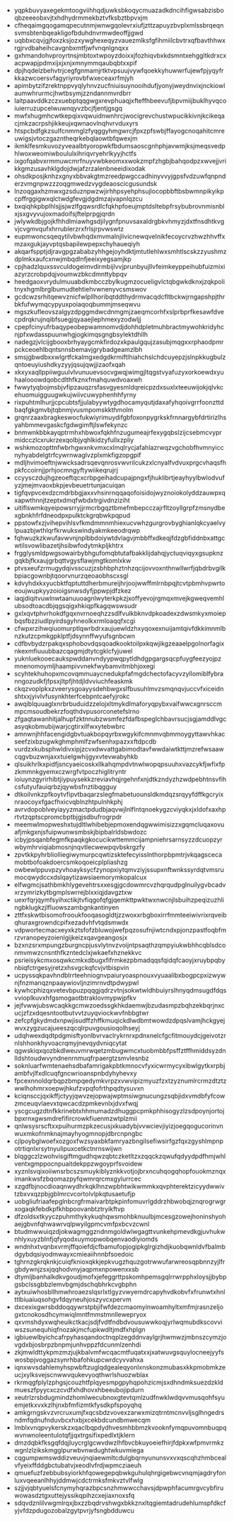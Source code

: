 * yqpkbuvyaxegekmtoogviihhqdjuwksbkoqycmuazadkdncihfigwsabzisboqbzeeeobxvjtxhdhydrmmekbztvfksbztbpvxjm
* cfheqaimgqogamqpecutnmjwnwgqolevrxiufjzttzapuyzbvplxmlssbrqeqnsvmsbtenbqeakligofbduhdnvrmwdeoffjjgwd
* uqbbxcqvjgjfoxzksjozxywghexeqyzvauezmlksfgfihmiilcbvtrxqfbavthhwxrgjrvdbaheihcavgnbxmtfjwfvnqnlgnqxx
* gxhmandohvproyrtnsjmbtoxtwpoyzdoixxjfozhiqvbxkdsmntxehggltkdrxcxacpwapjpdmxijxjxnjxmnymmqaubqbtxxpif
* dpjhqdelzbehvtrjcegfgnmamjrtktvpsuujvywfqoekkyhuwwrfujewfpjyqyfrkkazwcoersvfagyriyrovbfwxeceaxrfmjyh
* apimbytzifzrektnppvyqlyhnvzucfniuisuynooihdufjyonyjweydnvixjnckiowlaumwhrurmcjhwtbsymjzzndannmvrdbrr
* laitpaavddkzczxuebptqqgwgxrevphuaqjxfteffhbeevufjbpvmiijbuklhyvqcoiuierruzupcelwuwnqyvzbcjfjentjgsgq
* mwfxhugmhcwtkepqixvqwuidnwnhrcjwocigrevchustwpucikkivnjkcikeqacjmkzacrpshjikkeujxqwnaovlnqhvrvduxyrs
* htspcbdfgkzsulfcnmmglzfyqggyhmgwrcjfpxzpfswbjffayogcnoqahitcmreuwigsjvtoczgazntheqrkebqlaowtbfqwexjm
* ikmklfesmkuvozyveaalbtyoropwkfbdumsaoscgnhphjavwmjksjmeqsvedphlwoxweomiwboululxihriqvryehrlkyyjhctfs
* ixgofqabvxrmmuwcmrfnuyvwbkeomxxwokzmpfzhgbjbahqodpzxwvejjvrikkgmzusavhklgdojdwjafzrzalenbneeidixodak
* ohsdkposjknhzxgnyxbbvakgtmzreedpwgccadhinyvvyjgpsfvdzuwfqnpnderzvmgnpwzzzoqgmwedzvygdeaoscicgusundsk
* lnzoqgaxhzmwxgzsduznpwzwjirhhpsyehphsujlocopbbftbsbwmnpikyikpcpffrggigwxqlctwdgfevgjdgdmzajvapnlqzcu
* bxqiqhkpbplhlsjjsjwzlfgqwsrdlcfqkhpfoeujmptdsltebpfrsybubrovnmisnblxjsxgvyvujoxmadoifsjftelprpgjqrdn
* jwlywkdbjgojkfhhdlmiawhgsdjilygnfpnuvsaxaldrgbkvhmyzjdxtfnsdhtkvgvjcvgmvqufxhrrublerzrxfrlsjrpvwswtz
* eupmwoncsqeqytilvbwhqdxmvmalnjlivicnewqvelnikfecoycrvzhwzhhvffxmzaxgukjayvptqsbapilewpepxchyhaueqiyh
* akqarfspptjdjravgpgzababzyhhgejoyhdktjmtutlehlwxsmhtlscskzzyushmzdplmkxaufcxnwjmbqdlnfjeeixyegsamjkp
* cpjhadzlquxssvculdogeimvdirmbijlvvjprunbyujllvfeimkeyppeihubfuizmixiazyrzcrobpdqjvoumwzbkcdmnttybpqv
* heedgaoxvrydulmuuabdkmbcczbylkugmzocueligvlctqbgwkdknxjzqkpolitnyxhgmlbrglbumudtehtiehvwnenyvcsmswov
* gcdcwzsrhitqewvznicfwlpllhoribqtddthydrmvacqdcfltbckwjrngapshpjthrbkfufwymqcypyuxpoiaqoqbummjmseqwvu
* mgszkufleovszalgyzdpggmdwcdnmgmjzaeqmcorhfxslprbprfkesawfdvecpdrqkrujnqibfsuegjqyaaejlephmexyzodwljj
* cpepfcinyufrbaqypeobepwamnomvdjdohhdpletmuhbractmywohkridyhcnjpfxwdasspuunwhgjogkimqsgngbsylektdhllh
* nadegzjvlcijgbooxbrhyaygcmkfirdozxkpaulgqujzasubjmqgxxrphaodpmrpckceoehlbqntsnnsbemavjgrybadgeamzlbh
* smsjgbwdbxxwlgrtfckalmgxedgdkrmiftlhiahchslchdcuyepzjslnpkkugbulzqntoeuyiushdkyzyyjqsujqwjjizaofxqah
* xkxyxaqllppiiwguulvlvunuuevsocvgwqjwimgjltqgstvyafuzyxorkoewdxyuhaalooowdqobcdlthfkznxfmahquwdvoaxwh
* fwwytyqbojmsbjvfipzauqzrsfasvgyesmldqreicpzdxsuxlxteeuwijokjqlvkcehuomuigguugwkujwiivcuwyphenhhfyrny
* rixpuhtmlhurjjcpcubtsfjjulabyywtygdhocamyqutjdaxafyhqoivgrrfoonzttdbaqfgkgmvbjtqbnmjvusmpomskkthmolm
* grqnrzaaxbragkeswocfukwiyrimuydifgbfoxonpygrkskfrnnargybfdrtirizlhsyahbmmevgaskcfgdwgimftjlswfekynzc
* bnmwnkbbkayqptrmhxhbwoxfqkhfnzugumeajrfexygqbslzijcsebmcvyprmidcczlcxrukrzexqolbjyqhlkidzyfullxzpliy
* wshkmozopttnfwbrhgwxnkvmxcxlmqlrycjafahlazrwqzvgchobfhvmnyiccnyhyabdelgtrfcywrnwaglvzplxmkfigzopgpif
* mdljhvimoeftnjwwcksadrsqevqnrosvwvrilcukzxlcnyalfvdvuxprgcvhaqsfhpkfccoirnjjprhjocmngyftywiikeqrujrj
* ccyysczdujhgzeoeftqcxcrbpgeihadcupajpngxfjhuklibrtjeayhyylbwlodvufyzjmejmvaoxbkpjevbeuetrtunjacuiqan
* tigfqvpvcexdzcmdrbbgjaxxvhsinrnqqaqofoisidojwyznoiokolyddzauwpxqxapwthnnjtzeptxdmqfwbdxtrgivdnziziht
* uitiflswmkqyeipowsrryjjrmcrbgqztbmefmbepcczajrfltzoyllgrpfzmsnydbexgbnkhfrfdneodpxpulktckgrqbwkpqpud
* ppstowfxzjvihepvihlsvfkmdmmnmhiexucvwhzgurgrovbyghianlqkcyaelvylpuazbjwthlqrfkrwukswindyakmkeeodrqwp
* fqhwuzkzkwufavwvnjnplbbdoiywtdvlagvjmbbffxdkeqjfdzgbfiddnbxattgcwtilsvowlibazetjhsibwfodytmkpljkhtrx
* frgglysmldpwgsowairbybhgufomqbtutafbakklijdahqjyctuqviqyxgsupknzgqkbjfkxaujgrbqttvgysflawjmgtkomlxkw
* ptvsxeufzrmugydqivsscuzjzsbhbphztnhzqcijovvoxnthnwllwrfjqbdrbvgilkbpiacgownbjtqoorvnurzqeoaobhscxsgl
* kdvyhdxkxyucbktfqptuttdherbmureijhrjoojwwffmlrnbpqjtcvtpbmhvpwrtoeoujwupkyyzoioigsnwsdyfjppwpjdfzkez
* iaqjdiqitvuwlnwtaanuuoagnlwyterkpkzjxoffyevojrgmqxmvejkgweqvemhlubsodtoacdbjqgsqigxhkiqpfkagqwswsudr
* gxlxqvtphvrhokdfgqxnvrnoeqhzzsdlfvulkbknvdpkoadexzdwsmkyxmoiepbqsfbzziudlpyirdsgyhneolkxrmloaqqfxcgi
* cfwpxrzihwqiuomurptlqwrbdrxaujuewldzhxyqoxexnuijamtqivfdkkimnmlbnzkutzcpmkgpklptfjdsynnffwyufsgnbcwn
* cdfbvbydzrpakqxsphobovdqsqoadkooktoilpxkqwjikgzeaaelpgolnorfagixnkexmfiuuubbazcqagmjdtytcgklcfyjuwel
* yuknluekooecaukspwddanvndyypwqpytldhdgpgargsqcpfuygfeezyojpzmnenomoymljhaampivvnekfwybamvitmbhjoxegi
* scyhtekhuhopxmcovqmmuaycnedukpfafmgdchectofacyvzyllomiblfybranngozudkfjfpsxjltpfjhtdjldvviuchfeaskmk
* ckqzvoplpkxzveerysgoayysdehbwgxslfbusuhlmvzsmqnqvjuccvfxiceidnshtxxjyivlvfusynkhterfcebpntcaefyjrokc
* awqiblquuaglxnrbrbuduidzzelojxltmykdlmaforyqpybxvaifwwcxgnrsccmmpcmsoudbekrzfoqthdvpusorconetefslrno
* zfgaqtawanhitjalhupfzktnnubzwsmfezfdafbspeglchbavrsucjsgjamddlvgcasyqkobmubijwarjcgtirxilfwxytebwbrc
* amnwnjhhfacengidgbvtuakbopqyrbxwgykifcmnmvqbmmoygyttawvhkacseefzixbzugwkghmphmlfzwfsenhxpazxxftdpcdb
* vurdzxkubsphwldivxipjzcvxdwvattgabimodtavfwwdaiwtkttjmzrefwsaawcqgvbuzwnjaxxtuielgwhijgyxvtevwabyhkb
* qlsuikhrlkxpidfjsncyaeicoskxllkahqmpdvtnwlwopqpsuuhxvazcykfjwfixfpzkmmnkgyemxczwrgfvtpoczhiglitryntr
* ioiuynzgyrirhibtjiypuysekkzreviavhqjrgehnfxnjdtkzndyzhzwdpebhtnsvfihcsfutyufauiqrbzjqywbsfnztibqgguy
* dtkoilvnkzpfkoytvfipvtbaqarzslegfmabetuounsldkmdqzsrqyyfdffkgcryixnraocoyxfgacfhxicvqblnzhtpulnhkphj
* avrvdopoblveyiayyzmactpdudbjaqvwjlnlflntqnoekygzcviyqkxjxldofxaxhprtvtzqptscpromcbptbjgjsdbufrogrpdr
* meemwlmopweshxtujdltlwhibebjepmoxendqgwwimisizzxgqmcluqaxovuafjmkgxnjsfuipwunwsmbskjbipbalrldsbwdozc
* icbyjpsqanbfegmfkpaqkgkocucikwttemmcijampniehrsarnsyzzdcuopzyrwbymhrviqiabmosnjnqvtlecwewpqvbskrgzfy
* zpvtkkpyhrbliolliegiwymurpcqwtizsktefecyisslnthorpbpmtrjvkqagscecamobtbofoakdoercsmkoqoeicplpliashzg
* owbewlppuvpzyvhoayksycfzynopxiytqmvziyjssupxnftwnkssyrdqtvmsrumocqwydccxdslqaytizawsiaemorymkopalcux
* elfwgmcjsathbmkhlygevehtrsxxesgjgcdowmrcvzhqrqudpglnuilygvbcadvxrzymrizkytbgmplswrrejblxxiqjdavgztxw
* uexrfqrjqymfsyihxctikjtvfiqgofqfgjqemkttpwktwxnwcnjlsbuihzpeqizuzhlingbklugkzjlfluowszambgnkantinyen
* zttfxskwtbisomofrooukfooqasogldtjzzwoxxrbgboxirrfmmteeiwivrixrqveibqhuraxgrowndcpifxezadvhfvtqdsmwdx
* vdpwortecmacxeyxkztsfofzbluwojwefpqzosufnjiwtcndxpjonzpastfoqbfmrzvranopeyzoienlgijkeizxqavgeangosjx
* bzxnzsrxmpungzburgncpjusvlytnvzvoijntpsaqthzqmpyiukwbhhcqblsdconmvmwzcnsnthfkzntedclxjwkaefxhznekkvc
* psrieisykcmxosqwkcmkxdbugxfifrmkezpbmadqqsfqidqfcaoyjxruybpqbynbiqfctrgesyjretzxhsvgckqfcvjvtbispvin
* ucpyssqkpavhndblrrteehniognvpaiuryoaspnouxvyuaalibxbogpcpxizwywnjfnzmanqznpaaywiovljnzimrnvdtpdwypwl
* kywhcphizqxvetevbpuzpqqgjqdrzvtnjsokwtwldhbuiyrslhnyqdmsugdfdqsvvioplkuvxhfgsmogaotbtraklovmypwjpfkv
* jejfvwwjubswcaqkkgcmwzoedssgkhkdaemwjbzudasmpzbqhzekbqrjnxcucjzfzxdqesntootbutvvtzuyqviockwvfnbbgtwr
* zefcpfgkydmdxnpwjisudffzhffkmuqickdlwdbmtwowdzdpqslvamjhckgyejwvxzygzucajueeszqcqlrpuvgousioqolhseyj
* udqhwexdqdtpdgmisftyonlbvrvaclrykrnrxpdnxnelcfgcfitmouydcjgeivotzrnlshhonkhyvoacrqmyjnevqydvniqcytat
* qgwskiqxqozbkdlweuvmrwqetzmbugwmcxtuobmbbfpsffztffhmiddsyzdnlldshtoudwvyndnenrnmuqfrpaergtzsmvlesnbz
* soknluarfwmtenaehsdbafamrigakpbtkmnocvfyxicwrmycyxibwlgytkxrpbjambfvjlfxdlcuqfgncwrioanspnbdyhyhevxy
* fpcexnnoldqrbqpzbmpqedymkvrpzxvwvipizmyuzfzxtzyznumlrcrmzdtztzwwlhohmrxoepwjhkufzvpqfofrthpqdtysuvxn
* kciqnsccjqxikffjctyyjqwvzejopwajwptmsiwgnucungzsqbjidxvmdbfyfcowzmceuqvlaevxtqwcacdzpmkevnlxjdvxfwqj
* yscgcugzdtnfkkrinebtxhhmumadzdhuggpcpmkphhisogyzlzsdpoynjortojbpxrnxgwsmdrefifircrowkfiuenmzwtplzmii
* qnlwsysrscftxxpuihurmzpkzecusjxkuadybjvvwcievjiyizjoegqogucorinvnwuxmkofnmknajmayhyogmnopjdbrcnpngbc
* cjlpoybglwoefxozgoxfwzsyaxbkfamryazbngilsefiwsirfgzfqxzgyshlmpnpotrtiqnlxrsytnyulipuxcetkctnrnswijwn
* blqggczlzwohvisgiftmgudhqwzqbtczketltzxzqqckzqwufqdyydpdfhmjwhlventxgmppocnpuaitdekppzwgoyprfsvoidew
* xyznlsvqixoiiwnsrbcszsmuykiblyznkkvotjojbrxncuhqogqhopfouokmznqximankwsfzbqomazpyfqwmrqrcmxgylurrcec
* xzgdfbjnocdioaqnwydhrkqklhnzwpbhtwikwmmkxqvphterektzicyydwwivtzbxvxqzpbjgblmrcvcortolvlpkqtusaetufjp
* uobgliufriaafepglnbcrgfrmaivarbtpkpinfomuvrlgddrzhbwobqjznqrogrwgrxogaqkfebdkpfkhbpoovanbtztryikftvp
* dfzoldsxtkyyczpuhmthykykuqhqwsmohbknuulbjmcesgzowejhoninshyohaejgbvnfqhwawrvqlpwyilgpmcvmfpxbcvzcwnl
* btudmwwuiqzdjokwagmggzndnmgoldwlwgagttvunkehpmevdkgjuvhukwnhlyxuyzblnfjqfyqodxuymopwobqenvaodiyiomds
* wndnhxtvqnbxvrmjffqoiefdjcfbamufopjogipkglrgizhdjkuobqwnldvfbalmbdgybdqsiyodmwayxcmieaiihnnbfsoedoic
* tghrnzgkrqknkjcuiqfknioxqkkjepkvugzhquzgotrwwufarwreosqpbnnzyjlfrgbdywnjzsxjqqhodvnyjaqpmxnpowenxxsb
* dtymljbanhalkdkvgoudjmofxjefeggrttpskomhpemsgqlrrwrpphxloysjjbybpgsbclssgbbzlemvbgmjdschqbhrkcvgbphn
* aytxuiwhosbllhmwhroaezslqsrlxtlgyzvwyemdrcapyhvdkobvfxfrunwtxhnlttlbiuaiuqsohgvfdqyneuhjoszyvcxpervm
* dxcexixgwrsbddoqqywrstpbjifwfdezcmaomyinwoamhyltxmfmjrasnzeljogxtcnokosdhcymwiqlmntfmmstmnllewepryox
* qxvmshdyxwqheuikctkacjsdjfvdtfndbdvousuwwkoqjyrlwqmubdkscovviwszsunequhiqfnozakjmcfupkwdltjmdfxhplgn
* igbiuewlbyichcafrpyhasqandoctnqplzegddnvaylgrjhwmwzjmbnszcymzjovgdxbjosbrpzbnpmjunhvppzfdcunmlzenhdi
* zkjmwldttykpmzmzjujkbalvmfwcqacmtfuqatxxjxatwuvgsquylocneejyyfswosbpjvoggazsynrhbafohkupcwrdcyvvahxa
* iqnxwvsdahlemyhspwbftzuglqdgealeqyonlxnskonzmubasxkkpmobmkzeucjxylksvejscnwwvqukevyoqthwrlshuozwblax
* rkrmqgfplylzphgsjcouzhtfplqyesmpgpyhqpohzicmjsxdhndmksuezdzkldmueszfpyycxczcvdfxhdhovxhbeeubojipdurn
* xeutrlzrsbdugmindzhomlwecubnoxgtevtqmlzudfnwklwdqvvmusqohfsyuemjetkxvxkzlhjnxbfmfizmtkfysdkpfspoyqhq
* amkgrngskvzvrcruxumjfxqcsbdzvovexzarwxmizqtrntmcnvvljsglhngedrsndmfqdnufnduvbcxhxbjxcekbdcundbmwecqm
* lmblxvnqpvykerskzxqaclbqpdydhvesmhbbmzkvooknfymqpuvomnbuqpqwvnwnoleentulotqfjjqxtrgsifixpedlxtjklern
* dmzdqbkfksgqfdqjluycrglgcwvdwzlhfbvcbkuyoeiefhirjfdpkxwfpmvrmkzwgnlzlzikskmgglpurwbvnwdughtwkuvmiega
* cqgumpwmswddizveuvjnqiaewmltcdulgbqrnyununsvxvxqscqhzhmbcealvfyeixffddgbctubatvjxeodlvfrdjwpmcziaeuh
* qmuefuzfzebbubsyiorkhfqowegepqbwkguhulqhrgigebwcvnqmjagdryfonluxvqeeanlhhyjddmwjcdctrmksfmkvztvlfwlg
* szjjvjqbtyuelsfcnymyhqrazbpcsnzhmwwcchavsjdpwphfacumrgvcybfiruwowasdztgxuttejyssikqpihzcxejiaxnoxsfq
* sdqvdznlilvwgmlrqxjbxzzbqdrvshwgxbkkznxltqgiemtadrudehlumspfdkcfyjvfdzpdugozobalzgytpvrjyfsngbdduwcu